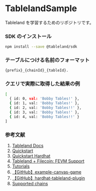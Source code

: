 # TablelandSample

Tableland を学習するためのリポジトリです。

### SDK のインストール

```bash
npm install --save @tableland/sdk
```

### テーブルにつける名前のフォーマット

```txt
{prefix}_{chainId}_{tableId}.
```

### クエリで実際に取得した結果の例

```bash
[
  { id: 0, val: 'Bobby Tables!' },
  { id: 1, val: 'Bobby Tables!' },
  { id: 2, val: 'Bobby Tables!!' },
  { id: 3, val: 'Bobby Tables!' },
  { id: 4, val: 'Bobby Tables!!' }
]
```

### 参考文献

1. [Tableland Docs](https://docs.tableland.xyz/quickstarts/sdk-quickstart)
2. [Quickstart](https://docs.tableland.xyz/quickstarts/sdk-quickstart)
3. [Quickstart Hardhat](https://docs.tableland.xyz/quickstarts/hardhat)
4. [Tableland + Filecoin: FEVM Support](https://mirror.xyz/tableland.eth/cLDRyLa7aMEf1y2sy-PhQtllnZ1YK_oxoS-U2Sf30_Y)
5. [Tutorials](https://docs.tableland.xyz/tutorials/)
6. [【GitHub】example-canvas-game](https://github.com/tablelandnetwork/example-canvas-game)
7. [【GitHub】hardhat-tableland-plugin](https://github.com/tablelandnetwork/hardhat-tableland)
8. [Supported chains](https://docs.tableland.xyz/fundamentals/chains/)
